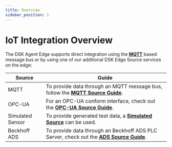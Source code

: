 ```yaml
---
title: Overview
sidebar_position: 1
---
```


# IoT Integration Overview
The DSK Agent Edge supports direct integration using the [**MQTT**](https://mqtt.org/) based message bus or by using one of our additional DSK Edge Source services on the edge:

| Source    | Guide                                                                                          |
| --------- | ---------------------------------------------------------------------------------------------  |
| MQTT      | To provide data through an MQTT message bus, follow the [**MQTT Source Guide**](./mqtt.md).  |
| OPC-UA    | For an OPC-UA conform interface, check out the [**OPC-UA Source Guide**](./opc-ua.md).       |
| Simulated Sensor | To provide generated test data, a [**Simulated Source**](./simulated.md) can be used.        |
| Beckhoff ADS | To provide data through an Beckhoff ADS PLC Server, check out the [**ADS Source Guide**](./ads.md).    |
